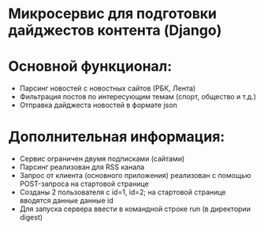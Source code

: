 # Микросервис для подготовки дайджестов контента (Django)
# Основной функционал:
- Парсинг новостей с новостных сайтов (РБК, Лента)
- Фильтрация постов по интересующим темам (спорт, общество и т.д.)
- Отправка дайджеста новостей в формате json
# Дополнительная информация:
- Сервис ограничен двумя подписками (сайтами)
- Парсинг реализован для RSS канала
- Запрос от клиента (основного приложения) реализован с помощью POST-запроса на стартовой странице
- Созданы 2 пользователя с id=1, id=2; на стартовой странице вводятся данные данные id
- Для запуска сервера ввести в командной строке run (в директории digest)
